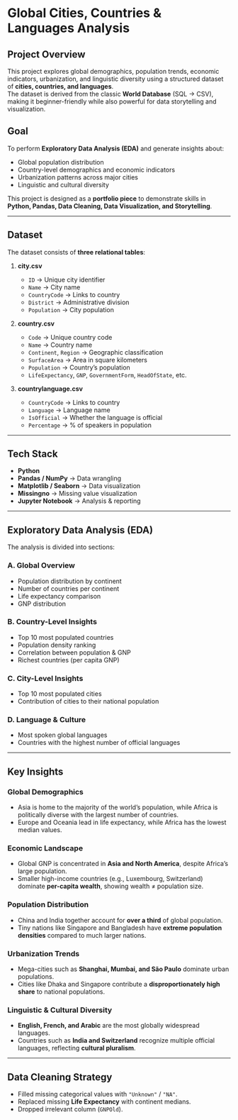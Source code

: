 
# Global Cities, Countries & Languages Analysis

## Project Overview
This project explores global demographics, population trends, economic indicators, urbanization, and linguistic diversity using a structured dataset of **cities, countries, and languages**.  
The dataset is derived from the classic **World Database** (SQL → CSV), making it beginner-friendly while also powerful for data storytelling and visualization.

## Goal
To perform **Exploratory Data Analysis (EDA)** and generate insights about:
- Global population distribution
- Country-level demographics and economic indicators
- Urbanization patterns across major cities
- Linguistic and cultural diversity

This project is designed as a **portfolio piece** to demonstrate skills in **Python, Pandas, Data Cleaning, Data Visualization, and Storytelling**.

---

## Dataset
The dataset consists of **three relational tables**:

1. **city.csv**
   - `ID` → Unique city identifier  
   - `Name` → City name  
   - `CountryCode` → Links to country  
   - `District` → Administrative division  
   - `Population` → City population  

2. **country.csv**
   - `Code` → Unique country code  
   - `Name` → Country name  
   - `Continent`, `Region` → Geographic classification  
   - `SurfaceArea` → Area in square kilometers  
   - `Population` → Country’s population  
   - `LifeExpectancy`, `GNP`, `GovernmentForm`, `HeadOfState`, etc.  

3. **countrylanguage.csv**
   - `CountryCode` → Links to country  
   - `Language` → Language name  
   - `IsOfficial` → Whether the language is official  
   - `Percentage` → % of speakers in population  

---

##  Tech Stack
- **Python**
- **Pandas / NumPy** → Data wrangling  
- **Matplotlib / Seaborn** → Data visualization  
- **Missingno** → Missing value visualization  
- **Jupyter Notebook** → Analysis & reporting  

---

## Exploratory Data Analysis (EDA)
The analysis is divided into sections:

### A. Global Overview
- Population distribution by continent  
- Number of countries per continent  
- Life expectancy comparison  
- GNP distribution  

### B. Country-Level Insights
- Top 10 most populated countries  
- Population density ranking  
- Correlation between population & GNP  
- Richest countries (per capita GNP)  

### C. City-Level Insights
- Top 10 most populated cities  
- Contribution of cities to their national population  

### D. Language & Culture
- Most spoken global languages  
- Countries with the highest number of official languages  

---

## Key Insights
### Global Demographics
- Asia is home to the majority of the world’s population, while Africa is politically diverse with the largest number of countries.  
- Europe and Oceania lead in life expectancy, while Africa has the lowest median values.  

### Economic Landscape
- Global GNP is concentrated in **Asia and North America**, despite Africa’s large population.  
- Smaller high-income countries (e.g., Luxembourg, Switzerland) dominate **per-capita wealth**, showing wealth ≠ population size.  

### Population Distribution
- China and India together account for **over a third** of global population.  
- Tiny nations like Singapore and Bangladesh have **extreme population densities** compared to much larger nations.  

### Urbanization Trends
- Mega-cities such as **Shanghai, Mumbai, and São Paulo** dominate urban populations.  
- Cities like Dhaka and Singapore contribute a **disproportionately high share** to national populations.  

### Linguistic & Cultural Diversity
- **English, French, and Arabic** are the most globally widespread languages.  
- Countries such as **India and Switzerland** recognize multiple official languages, reflecting **cultural pluralism**.  

---

## Data Cleaning Strategy
- Filled missing categorical values with `"Unknown"` / `"NA"`.  
- Replaced missing **Life Expectancy** with continent medians.  
- Dropped irrelevant column (`GNPOld`).  

